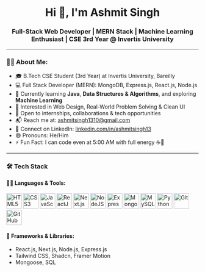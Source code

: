 <h1 align="center">Hi 👋, I'm Ashmit Singh</h1>
<h3 align="center">Full-Stack Web Developer | MERN Stack | Machine Learning Enthusiast | CSE 3rd Year @ Invertis University</h3>

---

### 👨‍💻 About Me:

- 🎓 B.Tech CSE Student (3rd Year) at Invertis University, Bareilly  
- 💻 Full Stack Developer (MERN): MongoDB, Express.js, React.js, Node.js  
- 🌱 Currently learning **Java**, **Data Structures & Algorithms**, and exploring **Machine Learning**  
- 👀 Interested in Web Design, Real-World Problem Solving & Clean UI  
- 🤝 Open to internships, collaborations & tech opportunities  
- 📬 Reach me at: [ashmitsingh1310@gmail.com](mailto:ashmitsingh1310@gmail.com)  
- 🔗 Connect on LinkedIn: [linkedin.com/in/ashmitsingh13](https://linkedin.com/in/ashmitsingh13)  
- 😄 Pronouns: He/Him  
- ⚡ Fun Fact: I can code even at 5:00 AM with full energy ☕🚀

---

### 🛠️ Tech Stack

#### 👨‍💻 Languages & Tools:

<p align="left">
  <img src="https://cdn.jsdelivr.net/gh/devicons/devicon/icons/html5/html5-original.svg" width="40" alt="HTML5" />
  <img src="https://cdn.jsdelivr.net/gh/devicons/devicon/icons/css3/css3-original.svg" width="40" alt="CSS3" />
  <img src="https://cdn.jsdelivr.net/gh/devicons/devicon/icons/javascript/javascript-original.svg" width="40" alt="JavaScript" />
  <img src="https://cdn.jsdelivr.net/gh/devicons/devicon/icons/react/react-original.svg" width="40" alt="ReactJS" />
  <img src="https://cdn.jsdelivr.net/gh/devicons/devicon/icons/nextjs/nextjs-original.svg" width="40" alt="Next.js" />
  <img src="https://cdn.jsdelivr.net/gh/devicons/devicon/icons/nodejs/nodejs-original.svg" width="40" alt="NodeJS" />
  <img src="https://cdn.jsdelivr.net/gh/devicons/devicon/icons/express/express-original.svg" width="40" alt="Express" />
  <img src="https://cdn.jsdelivr.net/gh/devicons/devicon/icons/mongodb/mongodb-original.svg" width="40" alt="MongoDB" />
  <img src="https://cdn.jsdelivr.net/gh/devicons/devicon/icons/mysql/mysql-original.svg" width="40" alt="MySQL" />
  <img src="https://cdn.jsdelivr.net/gh/devicons/devicon/icons/python/python-original.svg" width="40" alt="Python" />
  <img src="https://cdn.jsdelivr.net/gh/devicons/devicon/icons/git/git-original.svg" width="40" alt="Git" />
  <img src="https://cdn.jsdelivr.net/gh/devicons/devicon/icons/github/github-original.svg" width="40" alt="GitHub" />
</p>

#### 🧩 Frameworks & Libraries:
- React.js, Next.js, Node.js, Express.js  
- Tailwind CSS, Shadcn, Framer Motion  
- Mongoose, SQL  
